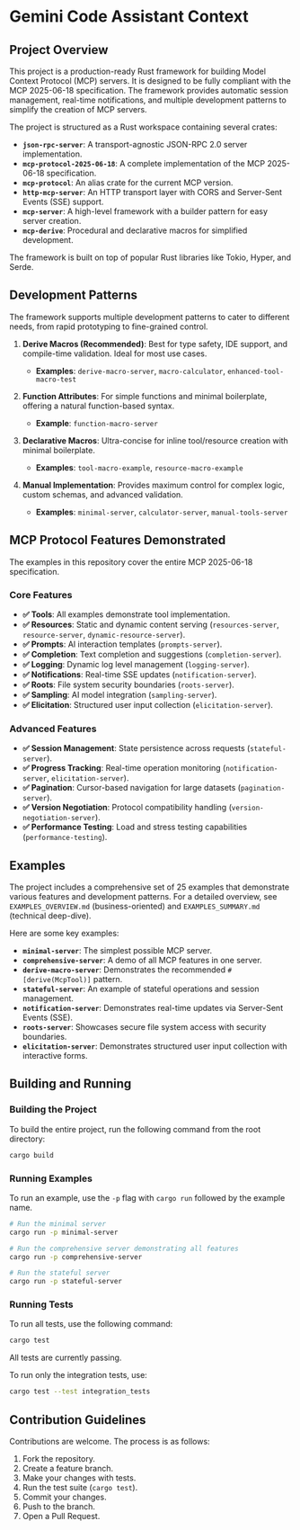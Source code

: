 # Gemini Code Assistant Context

## Project Overview

This project is a production-ready Rust framework for building Model Context Protocol (MCP) servers. It is designed to be fully compliant with the MCP 2025-06-18 specification. The framework provides automatic session management, real-time notifications, and multiple development patterns to simplify the creation of MCP servers.

The project is structured as a Rust workspace containing several crates:

*   **`json-rpc-server`**: A transport-agnostic JSON-RPC 2.0 server implementation.
*   **`mcp-protocol-2025-06-18`**: A complete implementation of the MCP 2025-06-18 specification.
*   **`mcp-protocol`**: An alias crate for the current MCP version.
*   **`http-mcp-server`**: An HTTP transport layer with CORS and Server-Sent Events (SSE) support.
*   **`mcp-server`**: A high-level framework with a builder pattern for easy server creation.
*   **`mcp-derive`**: Procedural and declarative macros for simplified development.

The framework is built on top of popular Rust libraries like Tokio, Hyper, and Serde.

## Development Patterns

The framework supports multiple development patterns to cater to different needs, from rapid prototyping to fine-grained control.

1.  **Derive Macros (Recommended)**: Best for type safety, IDE support, and compile-time validation. Ideal for most use cases.
    *   **Examples**: `derive-macro-server`, `macro-calculator`, `enhanced-tool-macro-test`

2.  **Function Attributes**: For simple functions and minimal boilerplate, offering a natural function-based syntax.
    *   **Example**: `function-macro-server`

3.  **Declarative Macros**: Ultra-concise for inline tool/resource creation with minimal boilerplate.
    *   **Examples**: `tool-macro-example`, `resource-macro-example`

4.  **Manual Implementation**: Provides maximum control for complex logic, custom schemas, and advanced validation.
    *   **Examples**: `minimal-server`, `calculator-server`, `manual-tools-server`

## MCP Protocol Features Demonstrated

The examples in this repository cover the entire MCP 2025-06-18 specification.

### Core Features
- **✅ Tools**: All examples demonstrate tool implementation.
- **✅ Resources**: Static and dynamic content serving (`resources-server`, `resource-server`, `dynamic-resource-server`).
- **✅ Prompts**: AI interaction templates (`prompts-server`).
- **✅ Completion**: Text completion and suggestions (`completion-server`).
- **✅ Logging**: Dynamic log level management (`logging-server`).
- **✅ Notifications**: Real-time SSE updates (`notification-server`).
- **✅ Roots**: File system security boundaries (`roots-server`).
- **✅ Sampling**: AI model integration (`sampling-server`).
- **✅ Elicitation**: Structured user input collection (`elicitation-server`).

### Advanced Features
- **✅ Session Management**: State persistence across requests (`stateful-server`).
- **✅ Progress Tracking**: Real-time operation monitoring (`notification-server`, `elicitation-server`).
- **✅ Pagination**: Cursor-based navigation for large datasets (`pagination-server`).
- **✅ Version Negotiation**: Protocol compatibility handling (`version-negotiation-server`).
- **✅ Performance Testing**: Load and stress testing capabilities (`performance-testing`).

## Examples

The project includes a comprehensive set of 25 examples that demonstrate various features and development patterns. For a detailed overview, see `EXAMPLES_OVERVIEW.md` (business-oriented) and `EXAMPLES_SUMMARY.md` (technical deep-dive).

Here are some key examples:

*   **`minimal-server`**: The simplest possible MCP server.
*   **`comprehensive-server`**: A demo of all MCP features in one server.
*   **`derive-macro-server`**: Demonstrates the recommended `#[derive(McpTool)]` pattern.
*   **`stateful-server`**: An example of stateful operations and session management.
*   **`notification-server`**: Demonstrates real-time updates via Server-Sent Events (SSE).
*   **`roots-server`**: Showcases secure file system access with security boundaries.
*   **`elicitation-server`**: Demonstrates structured user input collection with interactive forms.

## Building and Running

### Building the Project

To build the entire project, run the following command from the root directory:

```bash
cargo build
```

### Running Examples

To run an example, use the `-p` flag with `cargo run` followed by the example name.

```bash
# Run the minimal server
cargo run -p minimal-server

# Run the comprehensive server demonstrating all features
cargo run -p comprehensive-server

# Run the stateful server
cargo run -p stateful-server
```

### Running Tests

To run all tests, use the following command:

```bash
cargo test
```

All tests are currently passing.

To run only the integration tests, use:

```bash
cargo test --test integration_tests
```

## Contribution Guidelines

Contributions are welcome. The process is as follows:

1.  Fork the repository.
2.  Create a feature branch.
3.  Make your changes with tests.
4.  Run the test suite (`cargo test`).
5.  Commit your changes.
6.  Push to the branch.
7.  Open a Pull Request.